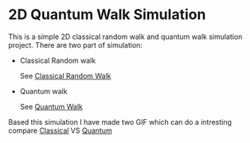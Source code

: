 # 2D Quantum Walk Simulation
This is a simple 2D classical random walk and quantum walk simulation project.
There are two part of simulation:

-  Classical Random walk

   See [Classical Random Walk](https://github.com/daihui/QuantumWalkSimulation/blob/master/classicalRWMat.py)

-  Quantum walk

   See [Quantum Walk](https://github.com/daihui/QuantumWalkSimulation/blob/master/quantumRWMat.py)

Based this simulation I have made two GIF which can do a intresting compare [Classical](https://github.com/daihui/QuantumWalkSimulation/blob/master/CRW.gif) VS [Quantum](https://github.com/daihui/QuantumWalkSimulation/blob/master/QW.gif)
